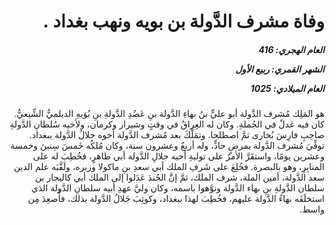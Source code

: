 <h1 dir="rtl">وفاة مشرف الدَّولة بن بويه ونهب بغداد .</h1>

<h5 dir="rtl">العام الهجري:  416

الشهر القمري: ربيع الأول

العام الميلادي: 1025</h5>

<p dir="rtl">هو المَلِك مُشرف الدَّولة أبو عليٍّ بنُ بهاءِ الدَّولة بنِ عَضُدِ الدَّولةِ بنِ بُوَيهِ الديلميُّ الشِّيعيُّ. كان فيه عَدلٌ في الجُملةِ. وكان له العِراقُ في وقتٍ وشيراز وكرمان، ولأخيه سُلطانِ الدَّولةِ صاحِبِ فارِسَ بُخارى ثمَّ اصطلحا. وتمَلَّكَ بعد مُشرف الدَّولة أخوه جلالُ الدَّولة ببغداد. توفِّيَ مُشرف الدَّولة بمرضٍ حادٍّ، وله أربعٌ وعشرون سنة، وكان مُلكُه خَمسَ سِنينَ وخمسة وعشرين يومًا، واستقَرَّ الأمرُ على توليةِ أخيه جلالِ الدَّولة أبي طاهرٍ، فخُطِبَ له على المنابِرِ، وهو بالبصرة. فخُلِعَ على شَرفِ الملك أبي سعدِ بنِ ماكولا وزيره، ولَقَّبَه علم الدين سعد الدَّولة، أمين الملة، شرف الملك، ثمَّ إنَّ الجُندَ عَدَلوا إلى الملك أبي كاليجار بن سلطان الدَّولةِ بنِ بهاء الدَّولة ونوَّهوا باسمه، وكان وليَّ عهدِ أبيه سلطانِ الدَّولة الذي استخلَفَه بهاءُ الدَّولة عليهم، فخُطِبَ لهذا ببغداد، وكوتِبَ جَلالُ الدَّولة بذلك، فأُصعِدَ مِن واسط.</p></br>
